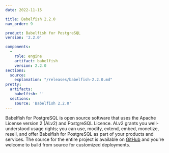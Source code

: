 ```yaml
---
date: 2022-11-15

title: Babelfish 2.2.0
nav_order: 9

product: Babelfish for PostgreSQL
version: '2.2.0'

components:
  -
    role: engine
    artifact: babelfish
    version: 2.2.0
sections:
  source:
    explanation: "/releases/babelfish-2.2.0.md"
pretty:
  artifacts:
    babelfish: ''
  sections:
    source: 'Babelfish 2.2.0'
---
```


Babelfish for PostgreSQL is open source software that uses the Apache License version 2 (ALv2) and PostgreSQL Licence. ALv2 grants you well-understood usage rights; you can use, modify, extend, embed, monetize, resell, and offer Babelfish for PostgreSQL as part of your products and services. The source for the entire project is available on [GitHub](https://github.com/babelfish-for-postgresql) and you're welcome to build from source for customized deployments. 
